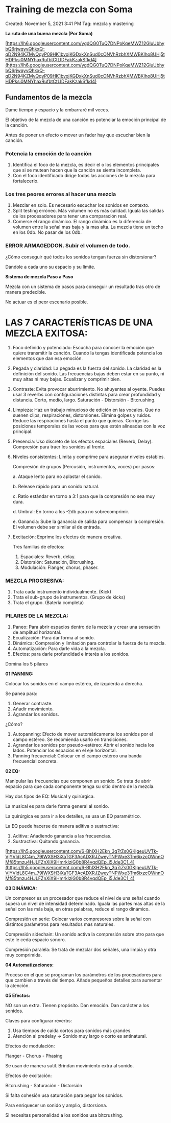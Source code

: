 # Training de mezcla con Soma

Created: November 5, 2021 3:41 PM
Tag: mezcla y mastering

**La ruta de una buena mezcla (Por Soma)**

[https://lh6.googleusercontent.com/ygdQG0TuQ7DNPoKqeMWZ12GluUbhybQ6rjwqyvQhkxQ-qD2N94KZMvQqyP09HK1bvojKGDxkXnSud0cONVhRzbhXMWBKlho8UHj5tHDPksi0MNYhaxRufbtCtLIDFakKzakSfkd4](https://lh6.googleusercontent.com/ygdQG0TuQ7DNPoKqeMWZ12GluUbhybQ6rjwqyvQhkxQ-qD2N94KZMvQqyP09HK1bvojKGDxkXnSud0cONVhRzbhXMWBKlho8UHj5tHDPksi0MNYhaxRufbtCtLIDFakKzakSfkd4)

## **Fundamentos de la mezcla**

Dame tiempo y espacio y la embarraré mil veces.

El objetivo de la mezcla de una canción es potenciar la emoción principal de la canción.

Antes de poner un efecto o mover un fader hay que escuchar bien la canción.

### Potencia la emoción de la canción

1.  Identifica el foco de la mezcla, es decir el o los elementos principales que si se mutean hacen que la canción se sienta incompleta.
2.  Con el foco identificado dirige todas las acciones de la mezcla para fortalecerlo.

### Los tres peores errores al hacer una mezcla

1.  Mezclar en solo. Es necesario escuchar los sonidos en contexto.
2.  Split testing erróneo. Más volumen no es más calidad. Iguala las salidas de los procesadores para tener una comparación real.
3. Comerse el rango dinámico. El rango dinámico es la diferencia de volumen entre la señal mas baja y la mas alta. La mezcla tiene un techo en los 0db. No pasar de los 0db.

### ERROR ARMAGEDDON. Subir el volumen de todo.

¿Cómo conseguir qué todos los sonidos tengan fuerza sin distorsionar?

Dándole a cada uno su espacio y su límite.

**Sistema de mezcla Paso a Paso**

Mezcla con un sistema de pasos para conseguir un resultado tras otro de manera predecible.

No actuar es el peor escenario posible.

# **LAS 7 CARACTERÍSTICAS DE UNA MEZCLA EXITOSA:**

1. Foco definido y potenciado: Escucha para conocer la emoción que quiere transmitir la canción. Cuando la tengas identificada potencia los elementos que dan esa emoción.
2. Pegada y claridad: La pegada es la fuerza del sonido. La claridad es la definición del sonido. Las frecuencias bajas deben estar en su punto, ni muy altas ni muy bajas. Ecualizar y comprimir bien.
3. Contraste: Evita provocar aburrimiento. No ahuyentes al oyente. Puedes usar 3 reverbs con configuraciones distintas para crear profundidad y distancia. Corto, medio, largo. Saturación - Distorsión - Bitcrushing.
4. Limpieza: Haz un trabajo minucioso de edición en las vocales. Que no suenen clips, respiraciones, distorsiones. Elimina golpes y ruidos. Reduce las respiraciones hasta el punto que quieras. Corrige las posiciones temporales de las voces para que estén alineadas con la voz principal.
5. Presencia: Uso discreto de los efectos espaciales (Reverb, Delay). Compresión para traer los sonidos al frente.
6. Niveles consistentes: Limita y comprime para asegurar niveles estables.
    
    Compresión de grupos (Percusión, instrumentos, voces) por pasos:
    
    a. Ataque lento para no aplastar el sonido.
    
    b. Release rápido para un sonido natural.
    
    c. Ratio estándar en torno a 3:1 para que la compresión no sea muy dura.
    
    d. Umbral: En torno a los -2db para no sobrecomprimir.
    
    e. Ganancia: Sube la ganancia de salida para compensar la compresión. El volumen debe ser similar al de entrada.
    
7. Excitación: Exprime los efectos de manera creativa.
    
    Tres familias de efectos:
    
    1. Espaciales: Reverb, delay.
    2. Distorsión: Saturación, Bitcrushing.
    3. Modulación: Flanger, chorus, phaser.

### MEZCLA PROGRESIVA:

1. Trata cada instrumento individualmente. (Kick)
2. Trata el sub-grupo de instrumentos. (Grupo de kicks)
3. Trata el grupo. (Batería completa)

### PILARES DE LA MEZCLA:

1. Paneo: Para abrir espacios dentro de la mezcla y crear una sensación de amplitud horizontal.
2. Ecualización: Para dar forma al sonido.
3. Dinámica: Compresión y limitación para controlar la fuerza de tu mezcla.
4. Automatización: Para darle vida a la mezcla.
5. Efectos: para darle profundidad e interés a los sonidos.

Domina los 5 pilares

**01 PANNING:**

Colocar los sonidos en el campo estéreo, de izquierda a derecha.

Se panea para:

1. Generar contraste.
2. Añadir movimiento.
3. Agrandar los sonidos.

¿Cómo?

1. Autopanning: Efecto de mover automáticamente los sonidos por el campo estéreo. Se recomienda usarlo en transiciones.
2. Agrandar los sonidos por pseudo-estéreo: Abrir el sonido hacia los lados. Potenciar los espacios en el eje horizontal.
3. Panning frecuencial: Colocar en el campo estéreo una banda frecuencial concreta.

**02 EQ:**

Manipular las frecuencias que componen un sonido. Se trata de abrir espacio para que cada componente tenga su sitio dentro de la mezcla.

Hay dos tipos de EQ: Musical y quirúrgica.

La musical es para darle forma general al sonido.

La quirúrgica es para ir a los detalles, se usa un EQ paramétrico.

La EQ puede hacerse de manera aditiva o sustractiva:

1. Aditiva: Añadiendo ganancia a las frecuencias.
2. Sustractiva: Quitando ganancia.

[https://lh5.googleusercontent.com/6-BhIXH2Ekn_3q7rZs0GKlgeuUVTk-VjYVldL8C4m_79IWXSH3iXaTGF3AcADXRJZweyTNPWxe3Tm6ixzcOWnnOMf85tmzu4HJLFZnXiX9HmrkIziG0b8R4vqdQEp_i5Jde3C1_4](https://lh5.googleusercontent.com/6-BhIXH2Ekn_3q7rZs0GKlgeuUVTk-VjYVldL8C4m_79IWXSH3iXaTGF3AcADXRJZweyTNPWxe3Tm6ixzcOWnnOMf85tmzu4HJLFZnXiX9HmrkIziG0b8R4vqdQEp_i5Jde3C1_4)

**03 DINÁMICA:**

Un compresor es un procesador que reduce el nivel de una señal cuando supera un nivel de intensidad determinado. Iguala las partes mas altas de la señal con las más baja, en otras palabras, reduce el rango dinámico.

Compresión en serie: Colocar varios compresores sobre la señal con distintos parámetros para resultados mas naturales.

Compresión sidechain: Un sonido activa la compresión sobre otro para que este le ceda espacio sonoro.

Compresión paralela: Se trata de mezclar dos señales, una limpia y otra muy comprimida.

**04 Automatizaciones:**

Proceso en el que se programan los parámetros de los procesadores para que cambien a través del tiempo. Añade pequeños detalles para aumentar la atención.

**05 Efectos:**

NO son un extra. Tienen propósito. Dan emoción. Dan carácter a los sonidos.

Claves para configurar reverbs:

1. Usa tiempos de caída cortos para sonidos más grandes.
2. Atención al predelay -> Sonido muy largo o corto es antinatural.

Efectos de modulación:

Flanger - Chorus - Phasing

Se usan de manera sutil. Brindan movimiento extra al sonido.

Efectos de excitación:

Bitcrushing - Saturación - Distorsión

Si falta cohesión usa saturación para pegar los sonidos.

Para enriquecer un sonido y amplio, distorsiona.

Si necesitas personalidad a los sonidos usa bitcrushing.